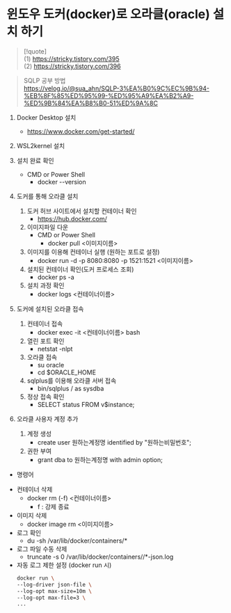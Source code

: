 # 윈도우 도커(docker)로 오라클(oracle) 설치 하기
> [!quote]  
> (1) https://stricky.tistory.com/395  
> (2) https://stricky.tistory.com/396

> SQLP 공부 방법  
> https://velog.io/@sua_ahn/SQLP-3%EA%B0%9C%EC%9B%94-%EB%8F%85%ED%95%99-%ED%95%A9%EA%B2%A9-%ED%9B%84%EA%B8%B0-51%ED%9A%8C

1. Docker Desktop 설치
    - https://www.docker.com/get-started/

2. WSL2kernel 설치

3. 설치 완료 확인
    - CMD or Power Shell
        - docker --version

4. 도커를 통해 오라클 설치
    1. 도커 허브 사이트에서 설치할 컨테이너 확인
        - https://hub.docker.com/
    2. 이미지파일 다운
        - CMD or Power Shell
            - docker pull <이미지이름>
    3. 이미지를 이용해 컨테이너 실행 (원하는 포트로 설정)
        - docker run -d -p 8080:8080 -p 1521:1521 <이미지이름>
    4. 설치된 컨테이너 확인(도커 프로세스 조회)
        - docker ps -a
    5. 설치 과정 확인
        - docker logs <컨테이너이름>

5. 도커에 설치된 오라클 접속
    1. 컨테이너 접속
        - docker exec -it <컨테이너이름> bash
    2. 열린 포트 확인
        - netstat -nlpt
    3. 오라클 접속
        - su oracle
        - cd $ORACLE_HOME
    4. sqlplus를 이용해 오라클 서버 접속
        - bin/sqlplus / as sysdba
    5. 정상 접속 확인
        - SELECT status FROM v$instance;

6. 오라클 사용자 계정 추가
    1. 계정 생성
        - create user 원하는계정명 identified by "원하는비밀번호";
    2. 권한 부여
        - grant dba to 원하는계정명 with admin option;

+ 명령어
- 컨테이너 삭제
    - docker rm (-f) <컨테이너이름>
        - f : 강제 종료
- 이미지 삭제
    - docker image rm <이미지이름>
- 로그 확인
    - du -sh /var/lib/docker/containers/*
- 로그 파일 수동 삭제
    - truncate -s 0 /var/lib/docker/containers/<container-id>/*-json.log
- 자동 로그 제한 설정 (docker run 시)
    ```bash
    docker run \
    --log-driver json-file \
    --log-opt max-size=10m \
    --log-opt max-file=3 \
    ...
    ```


